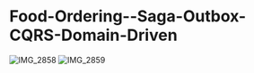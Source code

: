 ﻿# Food-Ordering--Saga-Outbox-CQRS-Domain-Driven
![IMG_2858](https://github.com/pxsitivevxbess/Food-Ordering--Saga-Outbox-CQRS-Domain-Driven/assets/63206129/9296f8d5-896a-40ef-b074-a1597c3261d3)
![IMG_2859](https://github.com/pxsitivevxbess/Food-Ordering--Saga-Outbox-CQRS-Domain-Driven/assets/63206129/25931a90-dd0b-4eee-ac96-00626ec242cb)

